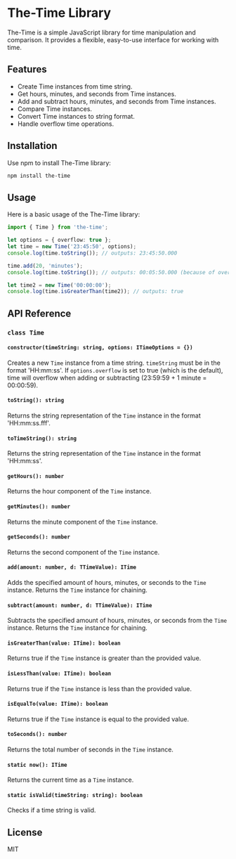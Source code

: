 # The-Time Library

The-Time is a simple JavaScript library for time manipulation and comparison. It provides a flexible, easy-to-use interface for working with time.

## Features
- Create Time instances from time string.
- Get hours, minutes, and seconds from Time instances.
- Add and subtract hours, minutes, and seconds from Time instances.
- Compare Time instances.
- Convert Time instances to string format.
- Handle overflow time operations.

## Installation

Use npm to install The-Time library:

```bash
npm install the-time
```

## Usage

Here is a basic usage of the The-Time library:

```typescript
import { Time } from 'the-time';

let options = { overflow: true };
let time = new Time('23:45:50', options);
console.log(time.toString()); // outputs: 23:45:50.000

time.add(20, 'minutes');
console.log(time.toString()); // outputs: 00:05:50.000 (because of overflow option)

let time2 = new Time('00:00:00');
console.log(time.isGreaterThan(time2)); // outputs: true
```

## API Reference

### `class Time`

#### `constructor(timeString: string, options: ITimeOptions = {})`

Creates a new `Time` instance from a time string. `timeString` must be in the format 'HH:mm:ss'. If `options.overflow` is set to true (which is the default), time will overflow when adding or subtracting (23:59:59 + 1 minute = 00:00:59).

#### `toString(): string`

Returns the string representation of the `Time` instance in the format 'HH:mm:ss.fff'.

#### `toTimeString(): string`

Returns the string representation of the `Time` instance in the format 'HH:mm:ss'.

#### `getHours(): number`

Returns the hour component of the `Time` instance.

#### `getMinutes(): number`

Returns the minute component of the `Time` instance.

#### `getSeconds(): number`

Returns the second component of the `Time` instance.

#### `add(amount: number, d: TTimeValue): ITime`

Adds the specified amount of hours, minutes, or seconds to the `Time` instance. Returns the `Time` instance for chaining.

#### `subtract(amount: number, d: TTimeValue): ITime`

Subtracts the specified amount of hours, minutes, or seconds from the `Time` instance. Returns the `Time` instance for chaining.

#### `isGreaterThan(value: ITime): boolean`

Returns true if the `Time` instance is greater than the provided value.

#### `isLessThan(value: ITime): boolean`

Returns true if the `Time` instance is less than the provided value.

#### `isEqualTo(value: ITime): boolean`

Returns true if the `Time` instance is equal to the provided value.

#### `toSeconds(): number`

Returns the total number of seconds in the `Time` instance.

#### `static now(): ITime`

Returns the current time as a `Time` instance.

#### `static isValid(timeString: string): boolean`

Checks if a time string is valid.

## License

MIT
